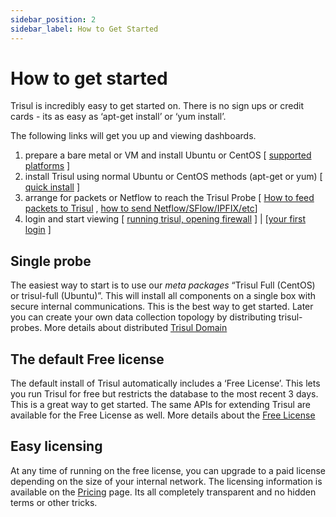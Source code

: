 ```yaml
---
sidebar_position: 2
sidebar_label: How to Get Started
---
```

# How to get started

Trisul is incredibly easy to get started on. There is no sign ups or
credit cards - its as easy as ‘apt-get install’ or ‘yum install’.

The following links will get you up and viewing dashboards.

1. prepare a bare metal or VM and install Ubuntu or CentOS \[
   [supported platforms](https://www.trisul.org/download/) \]
2. install Trisul using normal Ubuntu or CentOS methods (apt-get or
   yum) \[ [quick install](https://www.trisul.org/download/) \]
3. arrange for packets or Netflow to reach the Trisul Probe \[ [How to
   feed packets to Trisul](/docs/ug/install/input_packets) , [how
   to send
   Netflow/SFlow/IPFIX/etc](/docs/ug/install/input_netflow)\]
4. login and start viewing \[ [running trisul, opening
   firewall](/docs/ug/install/startstop) \] \| \[[your first
   login](/docs/ug/basicusage/) \]

## Single probe

The easiest way to start is to use our *meta packages* “Trisul Full
(CentOS) or trisul-full (Ubuntu)”. This will install all components on a
single box with secure internal communications. This is the best way to
get started. Later you can create your own data collection topology by
distributing trisul-probes. More details about distributed [Trisul
Domain](/docs/ug/domain)

## The default Free license

The default install of Trisul automatically includes a ‘Free License’.
This lets you run Trisul for free but restricts the database to the most
recent 3 days. This is a great way to get started. The same APIs for
extending Trisul are available for the Free License as well. More
details about the [Free License](https://www.trisul.org/free-license/)

## Easy licensing

At any time of running on the free license, you can upgrade to a paid
license depending on the size of your internal network. The licensing
information is available on the [Pricing](https://www.trisul.org/pricing/) page. Its all
completely transparent and no hidden terms or other tricks.
